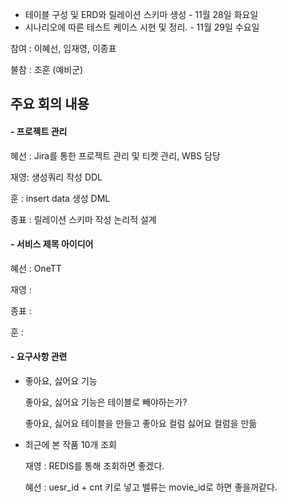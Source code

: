 - 테이블 구성 및 ERD와 릴레이션 스키마 생성 - 11월 28일 화요일  
- 시나리오에 따른 테스트 케이스 시현 및 정리. - 11월 29일 수요일

참여 : 이혜선, 임재영, 이종표

불참 : 조훈 (예비군)

## 주요 회의 내용 

#### - 프로젝트 관리

혜선 : Jira를 통한 프로젝트 관리 및 티켓 관리, WBS 담당

재영: 생성쿼리 작성 DDL

훈 : insert data 생성 DML

종표 : 릴레이션 스키마 작성 논리적 설계

#### - 서비스 제목 아이디어
혜선 : OneTT

재영 : 

종표 : 

훈 : 

#### - 요구사항 관련

- 좋아요, 싫어요 기능

	좋아요, 싫어요 기능은 테이블로 빼야하는가?
 
	좋아요, 싫어요 테이블을 만들고 좋아요 컬럼 싫어요 컬럼을 만듦
 	
- 최근에 본 작품 10개 조회

	재영 : REDIS를 통해 조회하면 좋겠다.
 
	혜선 : uesr_id + cnt 키로 넣고 밸류는 movie_id로 하면 좋을꺼같다.
